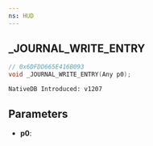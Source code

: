 ```yaml
---
ns: HUD
---
```

## _JOURNAL_WRITE_ENTRY

```c
// 0x6DFDD665E416B093
void _JOURNAL_WRITE_ENTRY(Any p0);
```

```
NativeDB Introduced: v1207
```

## Parameters
* **p0**:
